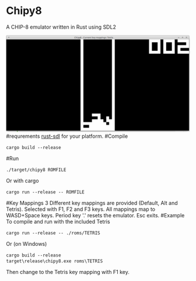 # Chipy8
A CHIP-8 emulator written in Rust using SDL2

![chipy8](chipy8.png)
#requrements
[rust-sdl](https://github.com/AngryLawyer/rust-sdl2) for your platform.
#Compile
````
cargo build --release
````
#Run
````
./target/chipy8 ROMFILE
````
Or with cargo
````
cargo run --release -- ROMFILE
````
#Key Mappings
3 Different key mappings are provided (Default, Alt and Tetris). Selected with F1, F2 and F3 keys. All mappings map to WASD+Space keys. Period key '.' resets the emulator. Esc exits.
#Example
To compile and run with the included Tetris
````
cargo run --release -- ./roms/TETRIS
````
Or (on Windows)
```
cargo build --release
target\release\chipy8.exe roms\TETRIS
```
Then change to the Tetris key mapping with F1 key.
